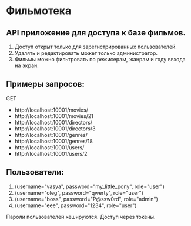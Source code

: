 Фильмотека
=======
API приложение для доступа к базе фильмов. 
------------
1. Доступ открыт только для зарегистрированных пользователей.
2. Удалять и редактировать может только администратор.
3. Фильмы можно фильтровать по режисерам, жанрам и году ввхода на экран.

Примеры запросов:
-------------
GET
* http://localhost:10001/movies/
* http://localhost:10001/movies/21
* http://localhost:10001/directors/
* http://localhost:10001/directors/3
* http://localhost:10001/genres/
* http://localhost:10001/genres/18
* http://localhost:10001/users/
* http://localhost:10001/users/2

Пользователи:
------
1. (username="vasya", password="my_little_pony", role="user")
2. (username="oleg", password="qwerty", role="user")
3. (username="boss", password="P@ssw0rd", role="admin")
4. (username="eee", password="1234", role="user")

Пароли пользователей хешируются.
Доступ через токены.
